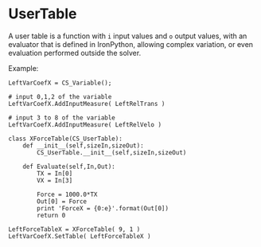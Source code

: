 # UserTable

A user table is a function with `i` input values and `o` output values, with
an evaluator that is defined in IronPython, allowing complex variation, or
even evaluation performed outside the solver.

Example:

    LeftVarCoefX = CS_Variable();
    
    # input 0,1,2 of the variable
    LeftVarCoefX.AddInputMeasure( LeftRelTrans )
    
    # input 3 to 8 of the variable
    LeftVarCoefX.AddInputMeasure( LeftRelVelo )
    
    class XForceTable(CS_UserTable):
        def __init__(self,sizeIn,sizeOut):
            CS_UserTable.__init__(self,sizeIn,sizeOut)
    
        def Evaluate(self,In,Out):
            TX = In[0]
            VX = In[3]
    
            Force = 1000.0*TX
            Out[0] = Force
            print 'ForceX = {0:e}'.format(Out[0])
            return 0
    
    LeftForceTableX = XForceTable( 9, 1 )
    LeftVarCoefX.SetTable( LeftForceTableX )
